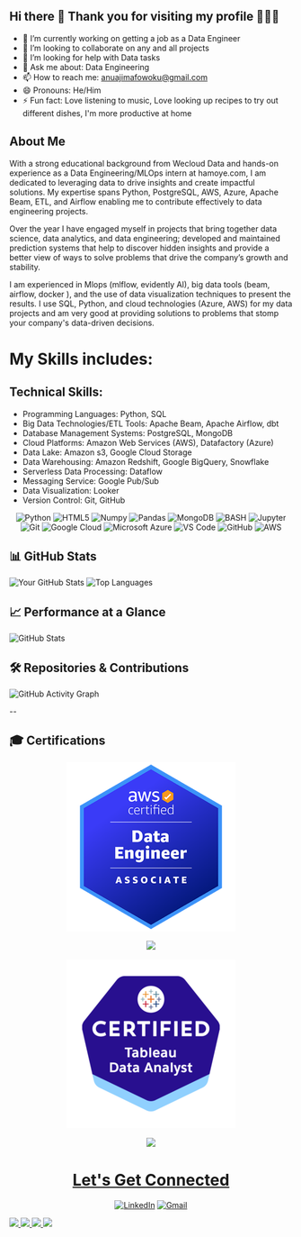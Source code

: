 
## Hi there 👋 Thank you for visiting my profile 👩🏾‍💻

- 🔭 I’m currently working on getting a job as a Data Engineer
- 👯 I’m looking to collaborate on any and all projects
- 🤔 I’m looking for help with Data tasks
- 💬 Ask me about: Data Engineering
- 📫 How to reach me: anuajimafowoku@gmail.com
- 😄 Pronouns: He/Him
- ⚡ Fun fact: Love listening to music, Love looking up recipes to try out different dishes, I'm more productive at home


## About Me
With a strong educational background from Wecloud Data and hands-on experience as a Data Engineering/MLOps intern at hamoye.com, I am dedicated to leveraging data to drive insights and create impactful solutions. My expertise spans Python, PostgreSQL, AWS, Azure, Apache Beam, ETL, and Airflow enabling me to contribute effectively to data engineering projects.

Over the year I have engaged myself in projects that bring together data science, data analytics, and data engineering; developed and maintained prediction systems that help to discover hidden insights and provide a better view of ways to solve problems that drive the company’s growth and stability.

I am experienced in Mlops (mlflow, evidently AI), big data tools (beam, airflow, docker ), and the use of data visualization techniques to present the results. I use SQL, Python, and cloud technologies (Azure, AWS) for my data projects and am very good at providing solutions to problems that stomp your company's data-driven decisions.



# My Skills includes:

## Technical Skills:
- Programming Languages: Python, SQL
- Big Data Technologies/ETL Tools: Apache Beam, Apache Airflow, dbt
- Database Management Systems: PostgreSQL, MongoDB
- Cloud Platforms: Amazon Web Services (AWS), Datafactory (Azure)
- Data Lake: Amazon s3, Google Cloud Storage
- Data Warehousing: Amazon Redshift, Google BigQuery, Snowflake
- Serverless Data Processing: Dataflow
- Messaging Service: Google Pub/Sub
- Data Visualization: Looker
- Version Control: Git, GitHub



<p align="center"> 
 <img alt="Python" src="https://img.shields.io/badge/python-%2314354C.svg?style=for-the-badge&logo=python&logoColor=white"/>
<img alt="HTML5" src="https://img.shields.io/badge/html5-%23E34F26.svg?&style=for-the-badge&logo=html5&logoColor=white" />
 <img alt="Numpy" src="https://img.shields.io/badge/Numpy-777BB4?style=for-the-badge&logo=numpy&logoColor=white" />
 <img alt="Pandas" src="https://img.shields.io/badge/Pandas-2C2D72?style=for-the-badge&logo=pandas&logoColor=white" />
 <img alt="MongoDB" src="https://img.shields.io/badge/MongoDB-white?style=for-the-badge&logo=mongodb&logoColor=4EA94B" />
    <img alt="BASH" src="https://img.shields.io/badge/Bash-27338e?style=for-the-badge&logo=Bash&logoColor=white" />
    <img alt="Jupyter" src="https://img.shields.io/badge/Jupyter-F37626.svg?&style=for-the-badge&logo=Jupyter&logoColor=white" />
    <img alt="Git" src="https://img.shields.io/badge/Git-F05032?style=for-the-badge&logo=git&logoColor=white" />
    <img alt="Google Cloud" src="https://img.shields.io/badge/Google_Cloud-339933?style=for-the-badge&logo=google-cloud&logoColor=white" />
    <img alt="Microsoft Azure" src="https://img.shields.io/badge/microsoft%20azure-0089D6?style=for-the-badge&logo=microsoft-azure&logoColor=white" />
    <img alt="VS Code" src="https://img.shields.io/badge/Visual_Studio_Code-0078D4?style=for-the-badge&logo=visual%20studio%20code&logoColor=white" />
     <img alt="GitHub" src="https://img.shields.io/badge/GitHub-%2314354C.svg?style=for-the-badge&logo=GitHub&logoColor=white"/>
      <img alt="AWS" src="https://img.shields.io/badge/aws-F7931E?style=for-the-badge&logo=aws&logoColor=white" />
</p>



## 📊 GitHub Stats

![Your GitHub Stats](https://github-readme-stats.vercel.app/api?username=AnuAlli&show_icons=true&theme=radical)
![Top Languages](https://github-readme-stats.vercel.app/api/top-langs/?username=AnuAlli&layout=compact&theme=radical)



## 📈 **Performance at a Glance**  
![GitHub Stats](https://github-readme-stats.vercel.app/api?username=AnuAlli&show_icons=true&theme=gruvbox)



## 🛠 **Repositories & Contributions**  
![GitHub Activity Graph](https://github-readme-activity-graph.vercel.app/graph?username=AnuAlli&theme=github)



--

## 🎓  **Certifications**

<div align="center">

![image](https://github.com/prince1111/prince1111/blob/main/AWS-Certified-Data-Engineer-Associate_badge_300x300.a231ff0ff32a28adf061d3f7fa36564964b4a4b5.png?raw=true)

</a> <a href="https://www.credly.com/badges/73cae60b-0f7b-472a-85ae-169b7a839704/linked_in_profile"> <img src="https://img.shields.io/badge/AWS%20Certified-Data%20Engineer%20Associate%20Credly%20Link-orange?style=for-the-badge&logo=Amazon%20AWS&logoColor=white" />

![image](https://github.com/prince1111/prince1111/blob/main/image_2_300x300.png?raw=true)

</a> <a href="https://www.credly.com/badges/f40a915d-f932-4594-a7da-7fe37d23a40f/linked_in_profile"> <img src="https://img.shields.io/badge/Certified%20Tableau%20Desktop%20Specialist%20Credly%20Link-blue?style=for-the-badge&logo=Amazon%20AWS&logoColor=white" />



</div>   





 <h1 align="center">Let's Get Connected</h1>

<div align="center">


<a  href="https://www.linkedin.com/in/anu-a-a50805166/" target="_blank"><img alt="LinkedIn" src="https://img.shields.io/badge/linkedin%20-%230077B5.svg?&style=for-the-badge&logo=linkedin&logoColor=white" /></a>
<a href="mailto:anuajimafowoku@gmail.com"><img  alt="Gmail" src="https://img.shields.io/badge/Gmail-D14836?style=for-the-badge&logo=gmail&logoColor=white" />
   
</div>   
   



 ![](https://raw.githubusercontent.com/AnuAlli/github-stat/master/generated/overview.svg#gh-dark-mode-only) 
 ![](https://raw.githubusercontent.com/AnuAlli/github-stat/master/generated/overview.svg#gh-light-mode-only)
 ![](https://raw.githubusercontent.com/AnuAlli/github-stat/master/generated/languages.svg#gh-dark-mode-only)
 ![](https://raw.githubusercontent.com/AnuAlli/github-stat/master/generated/languages.svg#gh-light-mode-only)
